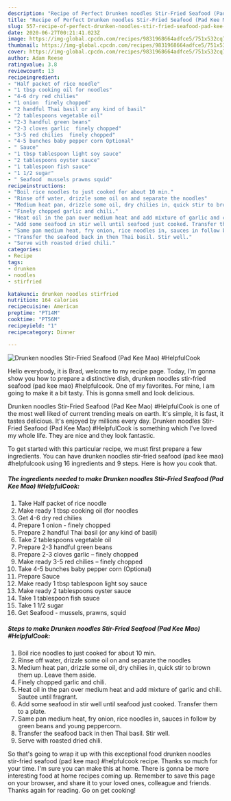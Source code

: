 ```yaml
---
description: "Recipe of Perfect Drunken noodles Stir-Fried Seafood (Pad Kee Mao) #HelpfulCook"
title: "Recipe of Perfect Drunken noodles Stir-Fried Seafood (Pad Kee Mao) #HelpfulCook"
slug: 557-recipe-of-perfect-drunken-noodles-stir-fried-seafood-pad-kee-mao-helpfulcook
date: 2020-06-27T00:21:41.023Z
image: https://img-global.cpcdn.com/recipes/9831968664adfce5/751x532cq70/drunken-noodles-stir-fried-seafood-pad-kee-mao-helpfulcook-recipe-main-photo.jpg
thumbnail: https://img-global.cpcdn.com/recipes/9831968664adfce5/751x532cq70/drunken-noodles-stir-fried-seafood-pad-kee-mao-helpfulcook-recipe-main-photo.jpg
cover: https://img-global.cpcdn.com/recipes/9831968664adfce5/751x532cq70/drunken-noodles-stir-fried-seafood-pad-kee-mao-helpfulcook-recipe-main-photo.jpg
author: Adam Reese
ratingvalue: 3.8
reviewcount: 13
recipeingredient:
- "Half packet of rice noodle"
- "1 tbsp cooking oil for noodles"
- "4-6 dry red chilies"
- "1 onion  finely chopped"
- "2 handful Thai basil or any kind of basil"
- "2 tablespoons vegetable oil"
- "2-3 handful green beans"
- "2-3 cloves garlic  finely chopped"
- "3-5 red chilies  finely chopped"
- "4-5 bunches baby pepper corn Optional"
- " Sauce"
- "1 tbsp tablespoon light soy sauce"
- "2 tablespoons oyster sauce"
- "1 tablespoon fish sauce"
- "1 1/2 sugar"
- " Seafood  mussels prawns squid"
recipeinstructions:
- "Boil rice noodles to just cooked for about 10 min."
- "Rinse off water, drizzle some oil on and separate the noodles"
- "Medium heat pan, drizzle some oil, dry chilies in, quick stir to brown them up. Leave them aside."
- "Finely chopped garlic and chili."
- "Heat oil in the pan over medium heat and add mixture of garlic and chili. Sautee until fragrant."
- "Add some seafood in stir well until seafood just cooked. Transfer them to a plate."
- "Same pan medium heat, fry onion, rice noodles in, sauces in follow by green beans and young peppercorn."
- "Transfer the seafood back in then Thai basil. Stir well."
- "Serve with roasted dried chili."
categories:
- Recipe
tags:
- drunken
- noodles
- stirfried

katakunci: drunken noodles stirfried 
nutrition: 164 calories
recipecuisine: American
preptime: "PT14M"
cooktime: "PT56M"
recipeyield: "1"
recipecategory: Dinner

---
```



![Drunken noodles Stir-Fried Seafood (Pad Kee Mao) #HelpfulCook](https://img-global.cpcdn.com/recipes/9831968664adfce5/751x532cq70/drunken-noodles-stir-fried-seafood-pad-kee-mao-helpfulcook-recipe-main-photo.jpg)

Hello everybody, it is Brad, welcome to my recipe page. Today, I'm gonna show you how to prepare a distinctive dish, drunken noodles stir-fried seafood (pad kee mao) #helpfulcook. One of my favorites. For mine, I am going to make it a bit tasty. This is gonna smell and look delicious.

Drunken noodles Stir-Fried Seafood (Pad Kee Mao) #HelpfulCook is one of the most well liked of current trending meals on earth. It's simple, it is fast, it tastes delicious. It's enjoyed by millions every day. Drunken noodles Stir-Fried Seafood (Pad Kee Mao) #HelpfulCook is something which I've loved my whole life. They are nice and they look fantastic.




To get started with this particular recipe, we must first prepare a few ingredients. You can have drunken noodles stir-fried seafood (pad kee mao) #helpfulcook using 16 ingredients and 9 steps. Here is how you cook that.

<!--inarticleads1-->

##### The ingredients needed to make Drunken noodles Stir-Fried Seafood (Pad Kee Mao) #HelpfulCook:

1. Take Half packet of rice noodle
1. Make ready 1 tbsp cooking oil (for noodles
1. Get 4-6 dry red chilies
1. Prepare 1 onion - finely chopped
1. Prepare 2 handful Thai basil (or any kind of basil)
1. Take 2 tablespoons vegetable oil
1. Prepare 2-3 handful green beans
1. Prepare 2-3 cloves garlic – finely chopped
1. Make ready 3-5 red chilies – finely chopped
1. Take 4-5 bunches baby pepper corn (Optional)
1. Prepare  Sauce
1. Make ready 1 tbsp tablespoon light soy sauce
1. Make ready 2 tablespoons oyster sauce
1. Take 1 tablespoon fish sauce
1. Take 1 1/2 sugar
1. Get  Seafood - mussels, prawns, squid




<!--inarticleads2-->

##### Steps to make Drunken noodles Stir-Fried Seafood (Pad Kee Mao) #HelpfulCook:

1. Boil rice noodles to just cooked for about 10 min.
1. Rinse off water, drizzle some oil on and separate the noodles
1. Medium heat pan, drizzle some oil, dry chilies in, quick stir to brown them up. Leave them aside.
1. Finely chopped garlic and chili.
1. Heat oil in the pan over medium heat and add mixture of garlic and chili. Sautee until fragrant.
1. Add some seafood in stir well until seafood just cooked. Transfer them to a plate.
1. Same pan medium heat, fry onion, rice noodles in, sauces in follow by green beans and young peppercorn.
1. Transfer the seafood back in then Thai basil. Stir well.
1. Serve with roasted dried chili.




So that's going to wrap it up with this exceptional food drunken noodles stir-fried seafood (pad kee mao) #helpfulcook recipe. Thanks so much for your time. I'm sure you can make this at home. There is gonna be more interesting food at home recipes coming up. Remember to save this page on your browser, and share it to your loved ones, colleague and friends. Thanks again for reading. Go on get cooking!
